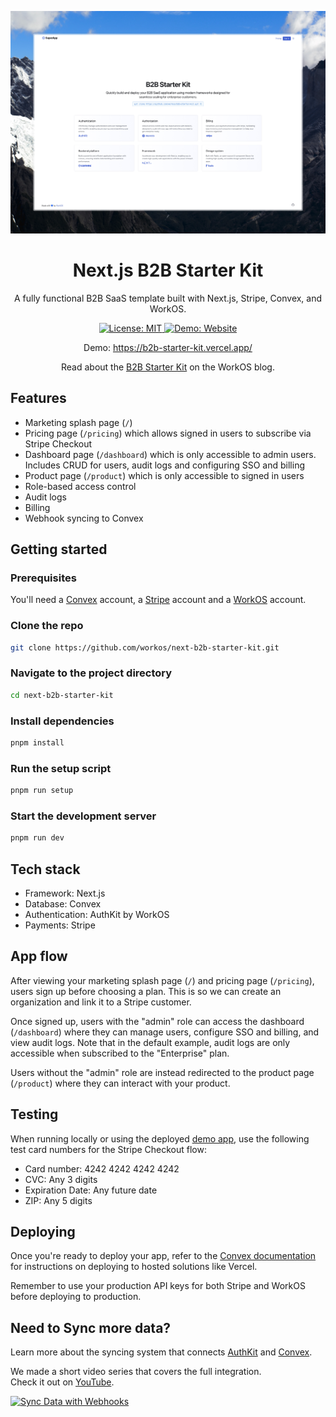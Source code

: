 <p align="center">
  <img src="./public/splash_page.jpeg" alt="Screenshot of splash page"/>
  <h1 align="center">Next.js B2B Starter Kit</h1>
</p>

<p align="center">
  A fully functional B2B SaaS template built with Next.js, Stripe, Convex, and WorkOS.
</p>

<p align="center">
  <a href="https://opensource.org/licenses/MIT">
    <img src="https://img.shields.io/badge/License-MIT-blue.svg" alt="License: MIT"/>
  </a>
  <a href="https://b2b-starter-kit.vercel.app/">
    <img src="https://img.shields.io/badge/Demo-Website-blue" alt="Demo: Website"/>
  </a>
</p>

<p align="center">
  Demo: <a href="https://next-b2b-starter-kit.vercel.app/">https://b2b-starter-kit.vercel.app/</a>
</p>

<p align="center">
  Read about the <a href="https://workos.com/blog/launch-week-fall-2024-day-5-b2b-starter-kit">B2B Starter Kit</a> on the WorkOS blog.
</p>

## Features

- Marketing splash page (`/`)
- Pricing page (`/pricing`) which allows signed in users to subscribe via Stripe Checkout
- Dashboard page (`/dashboard`) which is only accessible to admin users. Includes CRUD for users, audit logs and configuring SSO and billing
- Product page (`/product`) which is only accessible to signed in users
- Role-based access control
- Audit logs
- Billing
- Webhook syncing to Convex

## Getting started

### Prerequisites

You'll need a [Convex](https://www.convex.dev/) account, a [Stripe](https://stripe.com/) account and a [WorkOS](https://workos.com/) account.

### Clone the repo

```bash
git clone https://github.com/workos/next-b2b-starter-kit.git
```

### Navigate to the project directory

```bash
cd next-b2b-starter-kit
```

### Install dependencies

```bash
pnpm install
```

### Run the setup script

```bash
pnpm run setup
```

### Start the development server

```bash
pnpm run dev
```

## Tech stack

- Framework: Next.js
- Database: Convex
- Authentication: AuthKit by WorkOS
- Payments: Stripe

## App flow

After viewing your marketing splash page (`/`) and pricing page (`/pricing`), users sign up before choosing a plan. This is so we can create an organization and link it to a Stripe customer.

Once signed up, users with the "admin" role can access the dashboard (`/dashboard`) where they can manage users, configure SSO and billing, and view audit logs. Note that in the default example, audit logs are only accessible when subscribed to the "Enterprise" plan.

Users without the "admin" role are instead redirected to the product page (`/product`) where they can interact with your product.

## Testing

When running locally or using the deployed [demo app](https://b2b-starter-kit.vercel.app/), use the following test card numbers for the Stripe Checkout flow:

- Card number: 4242 4242 4242 4242
- CVC: Any 3 digits
- Expiration Date: Any future date
- ZIP: Any 5 digits

## Deploying

Once you're ready to deploy your app, refer to the [Convex documentation](https://docs.convex.dev/production) for instructions on deploying to hosted solutions like Vercel.

Remember to use your production API keys for both Stripe and WorkOS before deploying to production.

## Need to Sync more data?

Learn more about the syncing system that connects [AuthKit](https://www.authkit.com/) and [Convex](https://www.convex.dev/).

We made a short video series that covers the full integration.  
Check it out on [YouTube](https://youtu.be/GGwBSu0XmP0?feature=shared).

[![Sync Data with Webhooks](https://github.com/user-attachments/assets/7a2f2098-fc57-42d1-89dc-f0f00777857a)](https://youtu.be/GGwBSu0XmP0?feature=shared)

